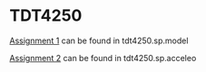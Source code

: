 # TDT4250

[Assignment 1](tdt4250.sp.model/) can be found in tdt4250.sp.model

[Assignment 2](tdt4250.sp.acceleo/) can be found in tdt4250.sp.acceleo

